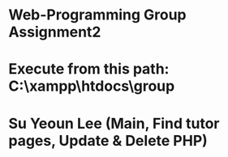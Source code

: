 # Web-Programming Group Assignment2
# Execute from this path: C:\xampp\htdocs\group

# Su Yeoun Lee (Main, Find tutor pages, Update & Delete PHP)
